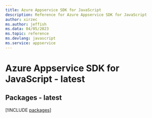 ```yaml
---
title: Azure Appservice SDK for JavaScript
description: Reference for Azure Appservice SDK for JavaScript
author: xirzec
ms.author: jeffish
ms.data: 04/05/2023
ms.topic: reference
ms.devlang: javascript
ms.service: appservice
---
```

# Azure Appservice SDK for JavaScript - latest
## Packages - latest
[!INCLUDE [packages](appservice-index.md)]